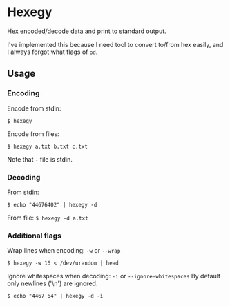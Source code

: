 # Hexegy

Hex encoded/decode data and print to standard output.

I've implemented this because I need tool to convert to/from hex easily, and I always forgot what flags of `od`.

## Usage

### Encoding

Encode from stdin:

`$ hexegy`

Encode from files:

`$ hexegy a.txt b.txt c.txt`

Note that `-` file is stdin.

### Decoding

From stdin:

`$ echo "44676402" | hexegy -d`

From file:
`$ hexegy -d a.txt`

### Additional flags

Wrap lines when encoding: `-w` or `--wrap`

`$ hexegy -w 16 < /dev/urandom | head `

Ignore whitespaces when decoding: `-i` or `--ignore-whitespaces`
By default only newlines ('\n') are ignored.

`$ echo "4467 64" | hexegy -d -i`
